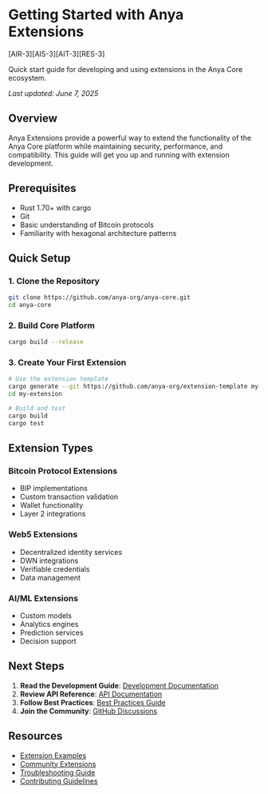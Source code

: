 # Getting Started with Anya Extensions

[AIR-3][AIS-3][AIT-3][RES-3]

Quick start guide for developing and using extensions in the Anya Core ecosystem.

*Last updated: June 7, 2025*

## Overview

Anya Extensions provide a powerful way to extend the functionality of the Anya Core platform while maintaining security, performance, and compatibility. This guide will get you up and running with extension development.

## Prerequisites

- Rust 1.70+ with cargo
- Git
- Basic understanding of Bitcoin protocols
- Familiarity with hexagonal architecture patterns

## Quick Setup

### 1. Clone the Repository
```bash
git clone https://github.com/anya-org/anya-core.git
cd anya-core
```

### 2. Build Core Platform
```bash
cargo build --release
```

### 3. Create Your First Extension
```bash
# Use the extension template
cargo generate --git https://github.com/anya-org/extension-template my-extension
cd my-extension

# Build and test
cargo build
cargo test
```

## Extension Types

### Bitcoin Protocol Extensions
- BIP implementations
- Custom transaction validation
- Wallet functionality
- Layer 2 integrations

### Web5 Extensions
- Decentralized identity services
- DWN integrations
- Verifiable credentials
- Data management

### AI/ML Extensions
- Custom models
- Analytics engines
- Prediction services
- Decision support

## Next Steps

1. **Read the Development Guide**: [Development Documentation](../development/README.md)
2. **Review API Reference**: [API Documentation](../development/api-reference.md)
3. **Follow Best Practices**: [Best Practices Guide](../development/best-practices.md)
4. **Join the Community**: [GitHub Discussions](https://github.com/anya-org/anya-core/discussions)

## Resources

- [Extension Examples](https://github.com/anya-org/extension-examples)
- [Community Extensions](../extensions/community-extensions.md)
- [Troubleshooting Guide](../troubleshooting/README.md)
- [Contributing Guidelines](../../../../CONTRIBUTING.md)
